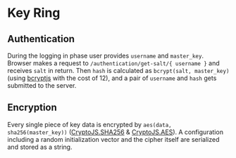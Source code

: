 # Key Ring

## Authentication

During the logging in phase user provides `username` and `master_key`. Browser
makes a request to `/authentication/get-salt/{ username }` and receives `salt`
in return. Then `hash` is calculated as `bcrypt(salt, master_key)` (using
[bcryptjs](https://github.com/dcodeIO/bcrypt.js) with the cost of 12), and a
pair of `username` and `hash` gets submitted to the server.

## Encryption

Every single piece of key data is encrypted by `aes(data, sha256(master_key))`
([CryptoJS.SHA256](https://github.com/brix/crypto-js/blob/develop/src/sha256.js)
 & [CryptoJS.AES](https://github.com/brix/crypto-js/blob/develop/src/aes.js)).
A configuration including a random initialization vector and the cipher itself
are serialized and stored as a string.
